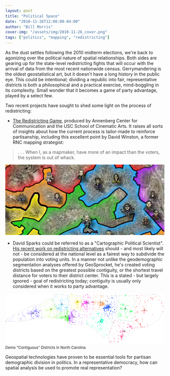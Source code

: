 ```yaml
---
layout: post
title: "Political Space"
date: "2010-11-26T12:00:00-04:00"
author: "Bill Morris"
cover-img: "/assets/img/2010-11-26_cover.png"
tags: ["politics", "mapping", "redistricting"]
---
```


As the dust settles following the 2010 midterm elections, we're back to agonizing over the political nature of spatial relationships.  Both sides are gearing up for the state-level redistricting fights that will occur with the arrival of data from the most recent nationwide census.  Gerrymandering is the oldest geostatistical art, but it doesn't have a long history in the public eye.  This could be intentional; dividing a republic into fair, representative districts is both a philosophical and a practical exercise, mind-boggling in its complexity.  Small wonder that it becomes a game of party advantage, played by a select few.

Two recent projects have sought to shed some light on the process of redistricting:

- [The Redistricting Game](https://web.archive.org/web/20070915105838/http://www.redistrictinggame.org/index.php), produced by Annenberg Center for Communication and the USC School of Cinematic Arts.  It raises all sorts of insights about how the current process is tailor-made to reinforce partisanship, including this excellent point by David Winston, a former RNC mapping strategist: 

> . . . When I, as a mapmaker, have more of an impact than the voters, the system is out of whack.

![1](/shoals/assets/img/2010-11-26_2.jpeg)

- David Sparks could be referred to as a "Cartographic Political Scientist". [His recent work on redistricting alternatives](https://web.archive.org/web/20120329165333/https://dsparks.wordpress.com/2010/10/18/k-means-redistricting/) should - and most likely will not - be considered at the national level as a fairest way to subdivide the population into voting units. In a manner not unlike the geodemographic segmentation analyses offered by GeoSprocket, he's created voting districts based on the greatest possible contiguity, or the shortest travel distance for voters to their district center. This is a stated - but largely ignored - goal of redistricting today; contiguity is usually only considered when it works to party advantage.

![1](/shoals/assets/img/2010-11-26_1.png)
<small>Demo "Contiguous" Districts in North Carolina</small>

Geospatial technologies have proven to be essential tools for partisan demographic division in politics.  In a representative democracy, how can spatial analysis be used to promote real representation?